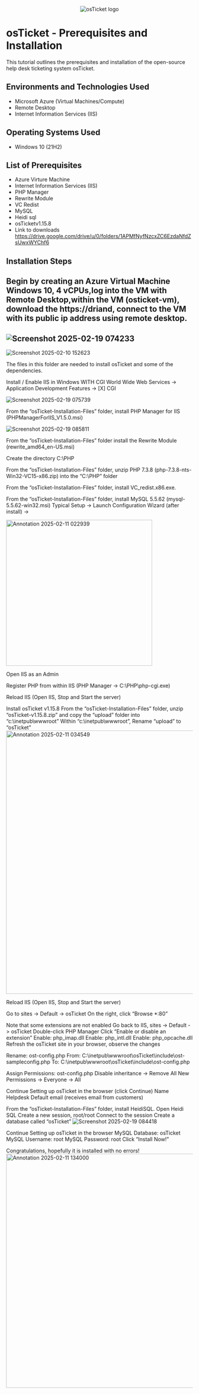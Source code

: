 <p align="center">
<img src="https://i.imgur.com/Clzj7Xs.png" alt="osTicket logo"/>
</p>

<h1>osTicket - Prerequisites and Installation</h1>
This tutorial outlines the prerequisites and installation of the open-source help desk ticketing system osTicket.<br />


<h2>Environments and Technologies Used</h2>

- Microsoft Azure (Virtual Machines/Compute)
- Remote Desktop
- Internet Information Services (IIS)

<h2>Operating Systems Used </h2>

- Windows 10</b> (21H2)

<h2>List of Prerequisites</h2>

- Azure Virture Machine
- Internet Information Services (IIS)
- PHP Manager
- Rewrite Module
- VC Redist
- MySQL
- Heidi sql
- osTicketv1.15.8
- Link to downloads
https://drive.google.com/drive/u/0/folders/1APMfNyfNzcxZC6EzdaNfdZsUwxWYChf6
<h2>Installation Steps</h2>

Begin by creating an Azure Virtual Machine Windows 10, 4 vCPUs,log into the VM with Remote Desktop,within the VM (osticket-vm), download the https://driand, connect to the VM with its public ip address using remote desktop. 
---

![Screenshot 2025-02-19 074233](https://github.com/user-attachments/assets/680899fb-8562-4087-a8be-aac72dda136b)
---




![Screenshot 2025-02-10 152623](https://github.com/user-attachments/assets/318ec3d6-da4f-43eb-987f-59a920521bbc)






The files in this folder are needed to install osTicket and some of the dependencies.

Install / Enable IIS in Windows WITH CGI
World Wide Web Services -> Application Development Features -> [X] CGI

![Screenshot 2025-02-19 075739](https://github.com/user-attachments/assets/45b30555-831c-4b64-b982-c010f32dd80b)

From the “osTicket-Installation-Files” folder, install PHP Manager for IIS (PHPManagerForIIS_V1.5.0.msi)

![Screenshot 2025-02-19 085811](https://github.com/user-attachments/assets/bf22c30d-5c74-4463-b2db-32599132cc66)

From the “osTicket-Installation-Files” folder install the Rewrite Module (rewrite_amd64_en-US.msi)

Create the directory C:\PHP

From the “osTicket-Installation-Files” folder, unzip PHP 7.3.8 (php-7.3.8-nts-Win32-VC15-x86.zip) into the “C:\PHP” folder

From the “osTicket-Installation-Files” folder, install VC_redist.x86.exe.

From the “osTicket-Installation-Files” folder, install MySQL 5.5.62 (mysql-5.5.62-win32.msi)
Typical Setup ->
Launch Configuration Wizard (after install) ->

<img width="394" alt="Annotation 2025-02-11 022939" src="https://github.com/user-attachments/assets/d9bbe2e1-5fc7-4967-a790-69101d23dae6" />

Open IIS as an Admin

Register PHP from within IIS (PHP Manager -> C:\PHP\php-cgi.exe)

Reload IIS (Open IIS, Stop and Start the server)

Install osTicket v1.15.8
From the “osTicket-Installation-Files” folder, unzip “osTicket-v1.15.8.zip” and copy the “upload” folder into “c:\inetpub\wwwroot”
Within “c:\inetpub\wwwroot”, Rename “upload” to “osTicket”
<img width="711" alt="Annotation 2025-02-11 034549" src="https://github.com/user-attachments/assets/1afaa8a4-4825-48e5-a0b7-7166bf92a601" />

Reload IIS (Open IIS, Stop and Start the server)

Go to sites -> Default -> osTicket
On the right, click “Browse *:80”

Note that some extensions are not enabled
Go back to IIS, sites -> Default -> osTicket
Double-click PHP Manager
Click “Enable or disable an extension”
Enable: php_imap.dll
Enable: php_intl.dll
Enable: php_opcache.dll
Refresh the osTicket site in your browser, observe the changes

Rename: ost-config.php
From: C:\inetpub\wwwroot\osTicket\include\ost-sampleconfig.php
To: C:\inetpub\wwwroot\osTicket\include\ost-config.php

Assign Permissions: ost-config.php
Disable inheritance -> Remove All
New Permissions -> Everyone -> All

Continue Setting up osTicket in the browser (click Continue)
Name Helpdesk
Default email (receives email from customers)

From the “osTicket-Installation-Files” folder, install HeidiSQL.
Open Heidi SQL
Create a new session, root/root
Connect to the session
Create a database called “osTicket”
![Screenshot 2025-02-19 084418](https://github.com/user-attachments/assets/062aab19-adde-460d-b609-5276b17f8c38)

Continue Setting up osTicket in the browser
MySQL Database: osTicket
MySQL Username: root
MySQL Password: root
Click “Install Now!”

Congratulations, hopefully it is installed with no errors!
<img width="632" alt="Annotation 2025-02-11 134000" src="https://github.com/user-attachments/assets/e8b5588a-217b-482b-8e11-eea2d8817f0a" />








